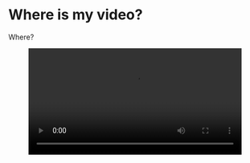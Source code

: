 # Where is my video?

Where?

<figure class="video_container">
<video width="100%" controls>
  <source src="/sebsikora/dnn_superres_upscaling_demo/videos/original/video_1_200x112.mp4" type="video/mp4">
</video>
</figure>




